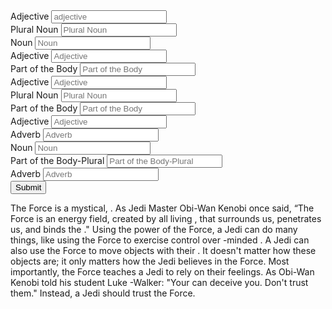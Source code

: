 <section id="user-input">
    <form method="get">
        <div>
            <label for="adjective1">Adjective</label>
            <input type="text" name="adjective1" placeholder="adjective" />
        </div>
        <div>
            <label for="plural-noun1">Plural Noun</label>
            <input type="text" name="plural-noun1"
            placeholder="Plural Noun" />
        </div>
        <div>
            <label for="noun1">Noun</label>
            <input type="text" name="noun1"
            placeholder="Noun" />
        </div>
        <div>
            <label for="adjective2">Adjective</label>
            <input type="text" name="adjective2"
            placeholder="Adjective" />
        </div>
        <div>
            <label for="part_of_the_body1">Part of the Body</label>
            <input type="text" name="part_of_the_body1"
            placeholder="Part of the Body" />
        </div>
        <div>
            <label for="adjective3">Adjective</label>
            <input type="text" name="adjective3"
            placeholder="Adjective" />
        </div>
        <div>
            <label for="plural-noun2">Plural Noun</label>
            <input type="text" name="plural-noun2"
            placeholder="Plural Noun" />
        </div>
        <div>
            <label for="part_of_the_body2">Part of the Body</label>
            <input type="text" name="part_of_the_body2"
            placeholder="Part of the Body" />
        </div>
        <div>
            <label for="adjective4">Adjective</label>
            <input type="text" name="adjective4"
            placeholder="Adjective" />
        </div>
        <div>
            <label for="adverb1">Adverb</label>
            <input type="text" name="adverb1"
            placeholder="Adverb" />
        </div>
        <div>
            <label for="noun2">Noun</label>
            <input type="text" name="noun2"
            placeholder="Noun" />
        </div>
        <div>
            <label for="part_of_the_body_-_plural">Part of the Body-Plural</label>
            <input type="text" name="part_of_the_body_-_plural"
            placeholder="Part of the Body-Plural" />
        </div>
        <div>
            <label for="adverb2">Adverb</label>
            <input type="text" name="adverb2"
            placeholder="Adverb" />
        </div>
        <input type="submit" />
    </form>
</section>

<!-- The madlib we will populate -->
<section id="madlib">
    <!-- we wrap the mad lib in a paragraph tag, inside of this we will need something to place the text into that the user submits. I am using a span because it displays on the page inline instead of something that would cause a linebreak to happen, such as another p tag or div.  The id is a tag we can use to specify which field this is, I am naming it the same as the name on the form input to keep things simple, it could be anything as long as it is unique. -->
    <p>The Force is a mystical, <span id="adjective1"></span>. As Jedi Master Obi-Wan Kenobi once said, “The Force is an energy field, created by all living <span id="plural-noun1"></span>, that surrounds us, penetrates us, and binds the <span id="noun1"></span>." Using the power of the Force, a Jedi can do many <span id="adjective2"></span> things, like using the Force to exercise <span id="part_of_the_body1"></span> control over <span id="adjective3"></span>-minded <span id="plural_noun2"></span>. A Jedi can also use the Force to move objects with their <span id="part_of_the_body2"></span>. It doesn't matter how <span id="adjective4"></span> these objects are; it only matters how <span id="adverb1"></span> the Jedi believes in the Force. Most importantly, the Force teaches a Jedi to rely on their feelings. As Obi-Wan Kenobi told his student Luke <span id="noun2"></span>-Walker: "Your <span id="part_of_the_body_-_plural"></span> can deceive you. Don't trust them." Instead, a Jedi should <span id="adverb2"></span> trust the Force.</p>
</section>

<!-- We will be putting code inside of script to handle the logic of how to handle the madlib population -->
<script>

</script>